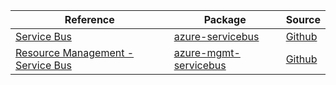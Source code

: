 | Reference | Package | Source |
|---|---|---|
|[Service Bus](servicebus-readme.md)|[azure-servicebus](https://pypi.org/project/azure-servicebus)|[Github](https://github.com/Azure/azure-sdk-for-python/blob/main/sdk/servicebus/azure-servicebus)|
|[Resource Management - Service Bus](mgmt-servicebus-readme.md)|[azure-mgmt-servicebus](https://pypi.org/project/azure-mgmt-servicebus)|[Github](https://github.com/Azure/azure-sdk-for-python)|
